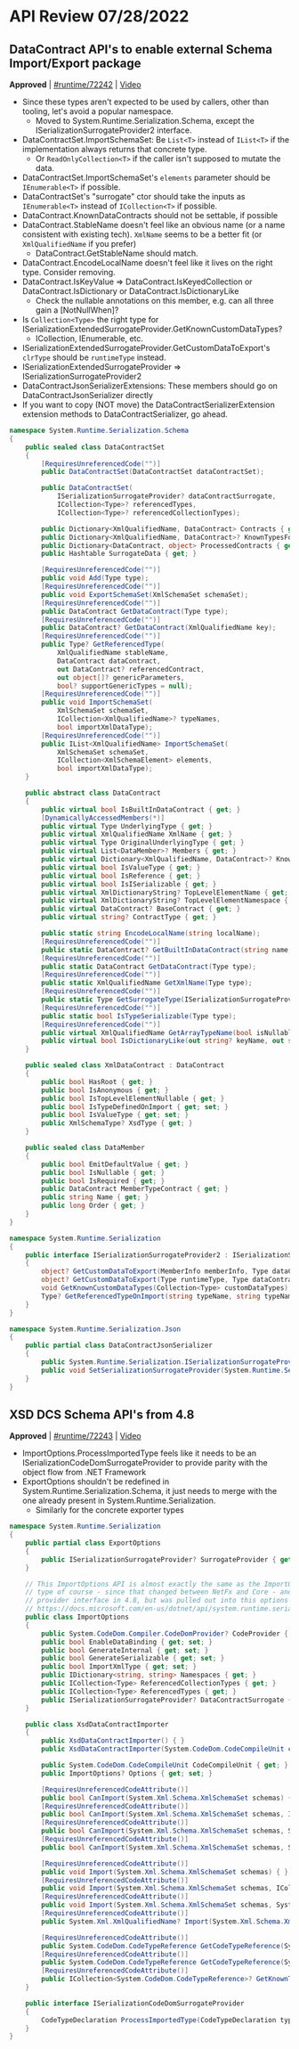 # API Review 07/28/2022

## DataContract API's to enable external Schema Import/Export package

**Approved** | [#runtime/72242](https://github.com/dotnet/runtime/issues/72242#issuecomment-1198498213) | [Video](https://www.youtube.com/watch?v=l1ippVkiRxM&t=0h0m0s)

* Since these types aren't expected to be used by callers, other than tooling, let's avoid a popular namespace.
  * Moved to System.Runtime.Serialization.Schema, except the ISerializationSurrogateProvider2 interface.
* DataContractSet.ImportSchemaSet: Be `List<T>` instead of `IList<T>` if the implementation always returns that concrete type.
  * Or `ReadOnlyCollection<T>` if the caller isn't supposed to mutate the data.
* DataContractSet.ImportSchemaSet's `elements` parameter should be `IEnumerable<T>` if possible.
* DataContractSet's "surrogate" ctor should take the inputs as `IEnumerable<T>` instead of `ICollection<T>` if possible.
* DataContract.KnownDataContracts should not be settable, if possible
* DataContract.StableName doesn't feel like an obvious name (or a name consistent with existing tech).  `XmlName` seems to be a better fit (or `XmlQualifiedName` if you prefer)
  * DataContract.GetStableName should match.
* DataContract.EncodeLocalName doesn't feel like it lives on the right type.  Consider removing.
* DataContract.IsKeyValue => DataContract.IsKeyedCollection or DataContract.IsDictionary or DataContract.IsDictionaryLike
  * Check the nullable annotations on this member, e.g. can all three gain a [NotNullWhen]?
* Is `Collection<Type>` the right type for ISerializationExtendedSurrogateProvider.GetKnownCustomDataTypes?
  * ICollection, IEnumerable, etc.
* ISerializationExtendedSurrogateProvider.GetCustomDataToExport's `clrType` should be `runtimeType` instead.
* ISerializationExtendedSurrogateProvider => ISerializationSurrogateProvider2
* DataContractJsonSerializerExtensions: These members should go on DataContractJsonSerializer directly
* If you want to copy (NOT move) the DataContractSerializerExtension extension methods to DataContractSerializer, go ahead.

```C#
namespace System.Runtime.Serialization.Schema
{
    public sealed class DataContractSet
    {
        [RequiresUnreferencedCode("")]
        public DataContractSet(DataContractSet dataContractSet);

        public DataContractSet(
            ISerializationSurrogateProvider? dataContractSurrogate,
            ICollection<Type>? referencedTypes,
            ICollection<Type>? referencedCollectionTypes);

        public Dictionary<XmlQualifiedName, DataContract> Contracts { get; }
        public Dictionary<XmlQualifiedName, DataContract>? KnownTypesForObject { get; }
        public Dictionary<DataContract, object> ProcessedContracts { get; }
        public Hashtable SurrogateData { get; }

        [RequiresUnreferencedCode("")]
        public void Add(Type type);
        [RequiresUnreferencedCode("")]
        public void ExportSchemaSet(XmlSchemaSet schemaSet);
        [RequiresUnreferencedCode("")]
        public DataContract GetDataContract(Type type);
        [RequiresUnreferencedCode("")]
        public DataContract? GetDataContract(XmlQualifiedName key);
        [RequiresUnreferencedCode("")]
        public Type? GetReferencedType(
            XmlQualifiedName stableName,
            DataContract dataContract,
            out DataContract? referencedContract,
            out object[]? genericParameters,
            bool? supportGenericTypes = null);
        [RequiresUnreferencedCode("")]
        public void ImportSchemaSet(
            XmlSchemaSet schemaSet,
            ICollection<XmlQualifiedName>? typeNames,
            bool importXmlDataType);
        [RequiresUnreferencedCode("")]
        public IList<XmlQualifiedName> ImportSchemaSet(
            XmlSchemaSet schemaSet,
            ICollection<XmlSchemaElement> elements,
            bool importXmlDataType);
    }

    public abstract class DataContract
    {
        public virtual bool IsBuiltInDataContract { get; }
        [DynamicallyAccessedMembers(*)]
        public virtual Type UnderlyingType { get; }
        public virtual XmlQualifiedName XmlName { get; }
        public virtual Type OriginalUnderlyingType { get; }
        public virtual List<DataMember>? Members { get; }
        public virtual Dictionary<XmlQualifiedName, DataContract>? KnownDataContracts { get; set; }
        public virtual bool IsValueType { get; }
        public virtual bool IsReference { get; }
        public virtual bool IsISerializable { get; }
        public virtual XmlDictionaryString? TopLevelElementName { get; }
        public virtual XmlDictionaryString? TopLevelElementNamespace { get; }
        public virtual DataContract? BaseContract { get; }
        public virtual string? ContractType { get; }

        public static string EncodeLocalName(string localName);
        [RequiresUnreferencedCode("")]
        public static DataContract? GetBuiltInDataContract(string name, string ns);
        [RequiresUnreferencedCode("")]
        public static DataContract GetDataContract(Type type);
        [RequiresUnreferencedCode("")]
        public static XmlQualifiedName GetXmlName(Type type);
        [RequiresUnreferencedCode("")]
        public static Type GetSurrogateType(ISerializationSurrogateProvider surrogateProvider, Type type);
        [RequiresUnreferencedCode("")]
        public static bool IsTypeSerializable(Type type);
        [RequiresUnreferencedCode("")]
        public virtual XmlQualifiedName GetArrayTypeName(bool isNullable);
        public virtual bool IsDictionaryLike(out string? keyName, out string? valueName, out string? itemName);
    }

    public sealed class XmlDataContract : DataContract
    {
        public bool HasRoot { get; }
        public bool IsAnonymous { get; }
        public bool IsTopLevelElementNullable { get; }
        public bool IsTypeDefinedOnImport { get; set; }
        public bool IsValueType { get; set; }
        public XmlSchemaType? XsdType { get; }
    }

    public sealed class DataMember
    {
        public bool EmitDefaultValue { get; }
        public bool IsNullable { get; }
        public bool IsRequired { get; }
        public DataContract MemberTypeContract { get; }
        public string Name { get; }
        public long Order { get; }
    }
}

namespace System.Runtime.Serialization
{
    public interface ISerializationSurrogateProvider2 : ISerializationSurrogateProvider
    {
        object? GetCustomDataToExport(MemberInfo memberInfo, Type dataContractType);
        object? GetCustomDataToExport(Type runtimeType, Type dataContractType);
        void GetKnownCustomDataTypes(Collection<Type> customDataTypes);
        Type? GetReferencedTypeOnImport(string typeName, string typeNamespace, object? customData);
    }
}

namespace System.Runtime.Serialization.Json
{
    public partial class DataContractJsonSerializer
    {
        public System.Runtime.Serialization.ISerializationSurrogateProvider? GetSerializationSurrogateProvider();
        public void SetSerializationSurrogateProvider(System.Runtime.Serialization.ISerializationSurrogateProvider? provider);
    }
}
```
## XSD DCS Schema API's from 4.8

**Approved** | [#runtime/72243](https://github.com/dotnet/runtime/issues/72243#issuecomment-1198527093) | [Video](https://www.youtube.com/watch?v=l1ippVkiRxM&t=1h26m18s)

* ImportOptions.ProcessImportedType feels like it needs to be an ISerializationCodeDomSurrogateProvider to provide parity with the object flow from .NET Framework
* ExportOptions shouldn't be redefined in System.Runtime.Serialization.Schema, it just needs to merge with the one already present in System.Runtime.Serialization.
  * Similarly for the concrete exporter types

```C#
namespace System.Runtime.Serialization
{
    public partial class ExportOptions
    {
        public ISerializationSurrogateProvider? SurrogateProvider { get; set; }
    }

    // This ImportOptions API is almost exactly the same as the ImportOptions API in 4.8, with the exception of the surrogate
    // type of course - since that changed between NetFx and Core - and one extra Func that used to be part of the surrogate
    // provider interface in 4.8, but was pulled out into this options class because it uses CodeDom types.
    // https://docs.microsoft.com/en-us/dotnet/api/system.runtime.serialization.importoptions?view=netframework-4.8
    public class ImportOptions
    {
        public System.CodeDom.Compiler.CodeDomProvider? CodeProvider { get; set; }
        public bool EnableDataBinding { get; set; }
        public bool GenerateInternal { get; set; }
        public bool GenerateSerializable { get; set; }
        public bool ImportXmlType { get; set; }
        public IDictionary<string, string> Namespaces { get; }
        public ICollection<Type> ReferencedCollectionTypes { get; }
        public ICollection<Type> ReferencedTypes { get; }
        public ISerializationSurrogateProvider? DataContractSurrogate { get; set; }
    }

    public class XsdDataContractImporter
    {
        public XsdDataContractImporter() { }
        public XsdDataContractImporter(System.CodeDom.CodeCompileUnit codeCompileUnit) { }

        public System.CodeDom.CodeCompileUnit CodeCompileUnit { get; }
        public ImportOptions? Options { get; set; }

        [RequiresUnreferencedCodeAttribute()]
        public bool CanImport(System.Xml.Schema.XmlSchemaSet schemas) { }
        [RequiresUnreferencedCodeAttribute()]
        public bool CanImport(System.Xml.Schema.XmlSchemaSet schemas, ICollection<System.Xml.XmlQualifiedName> typeNames) { }
        [RequiresUnreferencedCodeAttribute()]
        public bool CanImport(System.Xml.Schema.XmlSchemaSet schemas, System.Xml.XmlQualifiedName typeName) { }
        [RequiresUnreferencedCodeAttribute()]
        public bool CanImport(System.Xml.Schema.XmlSchemaSet schemas, System.Xml.Schema.XmlSchemaElement element) { }

        [RequiresUnreferencedCodeAttribute()]
        public void Import(System.Xml.Schema.XmlSchemaSet schemas) { }
        [RequiresUnreferencedCodeAttribute()]
        public void Import(System.Xml.Schema.XmlSchemaSet schemas, ICollection<System.Xml.XmlQualifiedName> typeNames) { 
        [RequiresUnreferencedCodeAttribute()]
        public void Import(System.Xml.Schema.XmlSchemaSet schemas, System.Xml.XmlQualifiedName typeName) { }
        [RequiresUnreferencedCodeAttribute()]
        public System.Xml.XmlQualifiedName? Import(System.Xml.Schema.XmlSchemaSet schemas, System.Xml.Schema.XmlSchemaElement element) { }

        [RequiresUnreferencedCodeAttribute()]
        public System.CodeDom.CodeTypeReference GetCodeTypeReference(System.Xml.XmlQualifiedName typeName) { }
        [RequiresUnreferencedCodeAttribute()]
        public System.CodeDom.CodeTypeReference GetCodeTypeReference(System.Xml.XmlQualifiedName typeName, System.Xml.Schema.XmlSchemaElement element) { }
        [RequiresUnreferencedCodeAttribute()]
        public ICollection<System.CodeDom.CodeTypeReference>? GetKnownTypeReferences(System.Xml.XmlQualifiedName typeName) { }
    }

    public interface ISerializationCodeDomSurrogateProvider
    {
        CodeTypeDeclaration ProcessImportedType(CodeTypeDeclaration typeDeclaration, CodeCompileUnit compileUnit);
    }
}
```
